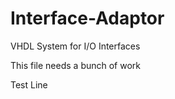 Interface-Adaptor
================

VHDL System for I/O Interfaces

This file needs a bunch of work

Test Line

